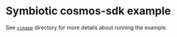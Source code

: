 # Symbiotic cosmos-sdk example 

See [`simapp`](simapp/README.md) directory for more details about running the example.